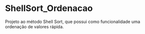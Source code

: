 # ShellSort_Ordenacao
Projeto ao método Shell Sort, que possui como funcionalidade uma ordenação de valores rápida.
